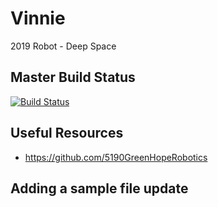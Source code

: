 # Vinnie
2019 Robot - Deep Space

## Master Build Status

[![Build Status](https://travis-ci.com/FirewallRobotics/Vinnie-2019.svg?token=q4ZabY9wJJhCyU6hts1S&branch=master)](https://travis-ci.com/FirewallRobotics/Vinnie-2019)

## Useful Resources
* https://github.com/5190GreenHopeRobotics

## Adding a sample file update
